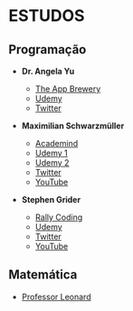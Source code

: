# ESTUDOS

## Programação

- **Dr. Angela Yu**

  - [The App Brewery](https://www.appbrewery.com/ 'The App Brewery')
  - [Udemy](https://www.udemy.com/user/4b4368a3-b5c8-4529-aa65-2056ec31f37e/ 'Udemy')
  - [Twitter](https://twitter.com/yu_angela 'Twitter')

- **Maximilian Schwarzmüller**

  - [Academind](https://academind.com/ 'Academind')
  - [Udemy 1](https://www.udemy.com/user/maximilian-schwarzmuller/ 'Udemy 1')
  - [Udemy 2](https://www.udemy.com/user/academind/ 'Udemy 2')
  - [Twitter](https://twitter.com/maxedapps 'Twitter')
  - [YouTube](https://www.youtube.com/c/academind 'YouTube')

- **Stephen Grider**
  - [Rally Coding](https://rallycoding.com/ 'Rally Coding')
  - [Udemy](https://www.udemy.com/user/sgslo/ 'Udemy')
  - [Twitter](https://twitter.com/ste_grider 'Twitter')
  - [YouTube](https://www.youtube.com/channel/UCQCaS3atWyNHEy5PkDXdpNg 'YouTube')

## Matemática

- [Professor Leonard](https://www.youtube.com/@ProfessorLeonard 'Professor Leonard')
